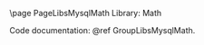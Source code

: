 \page PageLibsMysqlMath Library: Math

<!---
Copyright (c) 2024, Oracle and/or its affiliates.
//
This program is free software; you can redistribute it and/or modify
it under the terms of the GNU General Public License, version 2.0,
as published by the Free Software Foundation.
//
This program is designed to work with certain software (including
but not limited to OpenSSL) that is licensed under separate terms, as
designated in a particular file or component or in included license
documentation. The authors of MySQL hereby grant you an additional
permission to link the program and your derivative works with the
separately licensed software that they have either included with
the program or referenced in the documentation.
//
This program is distributed in the hope that it will be useful, but
WITHOUT ANY WARRANTY; without even the implied warranty of
MERCHANTABILITY or FITNESS FOR A PARTICULAR PURPOSE. See
the GNU General Public License, version 2.0, for more details.
//
You should have received a copy of the GNU General Public License
along with this program; if not, write to the Free Software Foundation, Inc.,
51 Franklin St, Fifth Floor, Boston, MA 02110-1301 USA
-->

<!--
MySQL Math Library
==================
-->

Code documentation: @ref GroupLibsMysqlMath.
